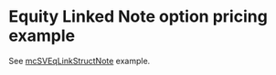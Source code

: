 #  Equity Linked Note option pricing example

See [mcSVEqLinkStructNote](../mcSVEqLinkStructNote) example.
